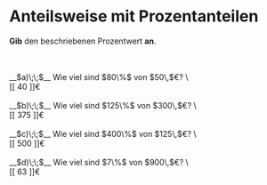 <!--
version:  0.0.1

language: de

@style
input {
    text-align: center;
}

.flex-container {
    display: flex;
    flex-wrap: wrap;
    align-items: stretch;
    gap: 20px;
}

.flex-child {
    flex: 1;
    min-width: 350px;
    margin-right: 20px;
}

@media (max-width: 400px) {
    .flex-child {
        flex: 100%;
        margin-right: 0;
    }
}
@end

formula: \carry   \textcolor{red}{\scriptsize #1}
formula: \digit   \rlap{\carry{#1}}\phantom{#2}#2
formula: \permil  \text{‰}

import: https://raw.githubusercontent.com/LiaTemplates/Tikz-Jax/main/README.md

script: https://cdn.jsdelivr.net/gh/LiaTemplates/Tikz-Jax@main/dist/index.js


tags: Prozent, sehr leicht, sehr niedrig, Angeben

comment: Wie viel sind zum Beispiel $25\%$ von 4000€? Bestimme den Prozentwert.

author: Martin Lommatzsch

-->




# Anteilsweise mit Prozentanteilen

**Gib** den beschriebenen Prozentwert **an**.

<br>

<section class="flex-container">
<div class="flex-child">
<br>
__$a)\;\;$__ Wie viel sind $80\%$ von $50\,$€?  \
<br>
 [[  40  ]]€
<br>
</div>
<div class="flex-child">
<br>
__$b)\;\;$__ Wie viel sind $125\%$ von $300\,$€?  \
<br>
 [[  375  ]]€
<br>
</div>
<div class="flex-child">
<br>
__$c)\;\;$__ Wie viel sind $400\%$ von $125\,$€?  \
<br>
 [[  500  ]]€
<br>
</div>
<div class="flex-child">
<br>
__$d)\;\;$__ Wie viel sind $7\%$ von $900\,$€?  \
<br>
 [[  63  ]]€
<br>
</div>
</section>

<br>
<br>
<br>

